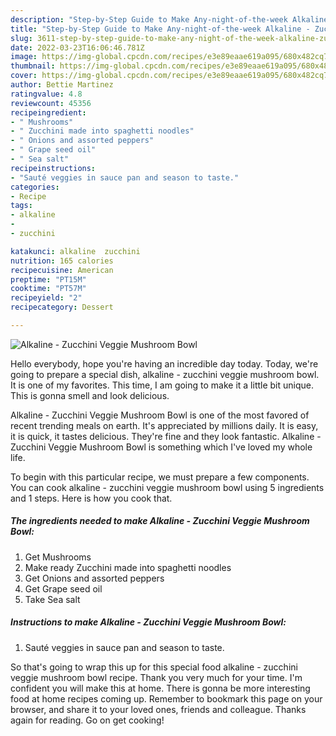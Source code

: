 ```yaml
---
description: "Step-by-Step Guide to Make Any-night-of-the-week Alkaline - Zucchini Veggie Mushroom Bowl"
title: "Step-by-Step Guide to Make Any-night-of-the-week Alkaline - Zucchini Veggie Mushroom Bowl"
slug: 3611-step-by-step-guide-to-make-any-night-of-the-week-alkaline-zucchini-veggie-mushroom-bowl
date: 2022-03-23T16:06:46.781Z
image: https://img-global.cpcdn.com/recipes/e3e89eaae619a095/680x482cq70/alkaline-zucchini-veggie-mushroom-bowl-recipe-main-photo.jpg
thumbnail: https://img-global.cpcdn.com/recipes/e3e89eaae619a095/680x482cq70/alkaline-zucchini-veggie-mushroom-bowl-recipe-main-photo.jpg
cover: https://img-global.cpcdn.com/recipes/e3e89eaae619a095/680x482cq70/alkaline-zucchini-veggie-mushroom-bowl-recipe-main-photo.jpg
author: Bettie Martinez
ratingvalue: 4.8
reviewcount: 45356
recipeingredient:
- " Mushrooms"
- " Zucchini made into spaghetti noodles"
- " Onions and assorted peppers"
- " Grape seed oil"
- " Sea salt"
recipeinstructions:
- "Sauté veggies in sauce pan and season to taste."
categories:
- Recipe
tags:
- alkaline
- 
- zucchini

katakunci: alkaline  zucchini 
nutrition: 165 calories
recipecuisine: American
preptime: "PT15M"
cooktime: "PT57M"
recipeyield: "2"
recipecategory: Dessert

---
```



![Alkaline - Zucchini Veggie Mushroom Bowl](https://img-global.cpcdn.com/recipes/e3e89eaae619a095/680x482cq70/alkaline-zucchini-veggie-mushroom-bowl-recipe-main-photo.jpg)

Hello everybody, hope you're having an incredible day today. Today, we're going to prepare a special dish, alkaline - zucchini veggie mushroom bowl. It is one of my favorites. This time, I am going to make it a little bit unique. This is gonna smell and look delicious.

Alkaline - Zucchini Veggie Mushroom Bowl is one of the most favored of recent trending meals on earth. It's appreciated by millions daily. It is easy, it is quick, it tastes delicious. They're fine and they look fantastic. Alkaline - Zucchini Veggie Mushroom Bowl is something which I've loved my whole life.




To begin with this particular recipe, we must prepare a few components. You can cook alkaline - zucchini veggie mushroom bowl using 5 ingredients and 1 steps. Here is how you cook that.

<!--inarticleads1-->

##### The ingredients needed to make Alkaline - Zucchini Veggie Mushroom Bowl:

1. Get  Mushrooms
1. Make ready  Zucchini made into spaghetti noodles
1. Get  Onions and assorted peppers
1. Get  Grape seed oil
1. Take  Sea salt




<!--inarticleads2-->

##### Instructions to make Alkaline - Zucchini Veggie Mushroom Bowl:

1. Sauté veggies in sauce pan and season to taste.




So that's going to wrap this up for this special food alkaline - zucchini veggie mushroom bowl recipe. Thank you very much for your time. I'm confident you will make this at home. There is gonna be more interesting food at home recipes coming up. Remember to bookmark this page on your browser, and share it to your loved ones, friends and colleague. Thanks again for reading. Go on get cooking!

